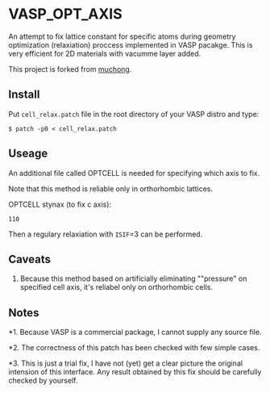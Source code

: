# VASP_OPT_AXIS
An attempt to fix lattice constant for specific atoms during geometry optimization (relaxiation) proccess implemented in VASP pacakge.
This is very efficient for 2D materials with vacumme layer added.

This project is forked from [muchong](http://muchong.com/html/201107/3427823_2.html).

## Install
Put `cell_relax.patch` file in the root directory of your VASP distro and type:
```
$ patch -p0 < cell_relax.patch
```

## Useage
An additional file called OPTCELL is needed for specifying which axis to fix.

Note that this method is reliable only in orthorhombic lattices.

OPTCELL stynax (to fix c axis):
```
110
```
Then a regulary relaxiation with `ISIF`=3 can be performed. 

## Caveats

1. Because this method based on artificially eliminating ""pressure" on specified cell axis, it's reliabel only on orthorhombic cells.

## Notes

*1. Because VASP is a commercial package, I cannot supply any source file.

*2. The correctness of this patch has been checked with few simple cases.

*3. This is just a trial fix, I have not (yet) get a clear picture the original intension of this interface. Any result obtained by this fix should be carefully checked by yourself.
